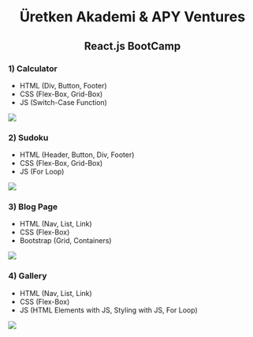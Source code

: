 <h1 align="center">Üretken Akademi & APY Ventures </h1>
<h2 align="center">React.js BootCamp</h2>

<h3>1) Calculator </h5>
<ul>
  <li>HTML (Div, Button, Footer)</li>
  <li>CSS (Flex-Box, Grid-Box)</li>
  <li>JS (Switch-Case Function)</li>
</ul>

<img align="center" src="https://raw.githubusercontent.com/thenesern/uretken-akademi-react/master/assets/hesapMakinesi.png"/>

<h3>2) Sudoku </h5>
<ul>
  <li>HTML (Header, Button, Div, Footer)</li>
  <li>CSS (Flex-Box, Grid-Box)</li>
  <li>JS (For Loop)</li>
</ul>

<img align="center" src="https://raw.githubusercontent.com/thenesern/uretken-akademi-react/master/assets/sudoku.png"/>

<h3>3) Blog Page </h5>
<ul>
  <li>HTML (Nav, List, Link)</li>
  <li>CSS (Flex-Box)</li>
  <li>Bootstrap (Grid, Containers)</li>
</ul>

<img align="center" src="https://raw.githubusercontent.com/thenesern/uretken-akademi-react/master/assets/blog.png"/>

<h3>4) Gallery </h5>
<ul>
  <li>HTML (Nav, List, Link)</li>
  <li>CSS (Flex-Box)</li>
  <li>JS (HTML Elements with JS, Styling with JS, For Loop)</li>
</ul>

<img align="center" src="https://raw.githubusercontent.com/thenesern/uretken-akademi-react/master/assets/galeri.png"/>
